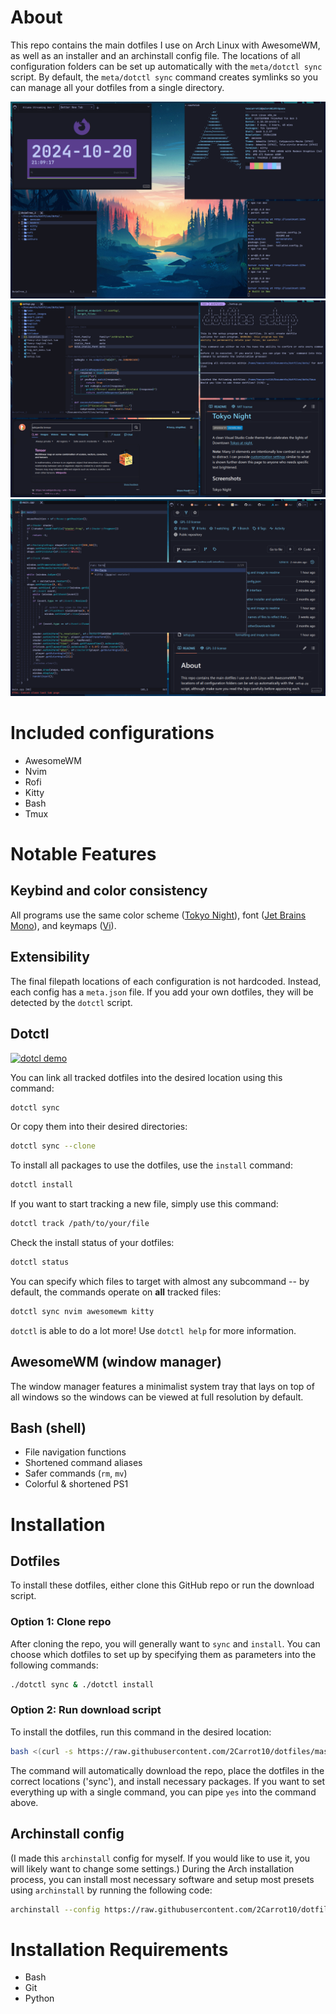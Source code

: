 # About
This repo contains the main dotfiles I use on Arch Linux with AwesomeWM, as well as an installer and an archinstall config file. The locations of all configuration folders can be set up automatically with the `meta/dotctl sync` script. By default, the `meta/dotctl sync` command creates symlinks so you can manage all your dotfiles from a single directory.

![Example Screenshot](READMEAssets/example1.png?raw=true)
![Example Screenshot](READMEAssets/example2.png?raw=true)
![Example Screenshot](READMEAssets/example3.png?raw=true)

# Included configurations
* AwesomeWM
* Nvim
* Rofi
* Kitty
* Bash
* Tmux

# Notable Features
## Keybind and color consistency
All programs use the same color scheme ([Tokyo Night](https://github.com/tokyo-night/tokyo-night-vscode-theme)), font ([Jet Brains Mono](https://www.programmingfonts.org/#jetbrainsmono)), and keymaps ([Vi](https://en.wikipedia.org/wiki/Vi_(text_editor))).

## Extensibility
The final filepath locations of each configuration is not hardcoded. Instead, each config has a `meta.json` file. If you add your own dotfiles, they will be detected by the `dotctl` script.

## Dotctl
[![dotcl demo](https://asciinema.org/a/ae42h42mnWaO7mW2B2KCijuTJ.svg)](https://asciinema.org/a/ae42h42mnWaO7mW2B2KCijuTJ)

You can link all tracked dotfiles into the desired location using this command:
```sh
dotctl sync
```
Or copy them into their desired directories:
```sh
dotctl sync --clone
```
To install all packages to use the dotfiles, use the `install` command:
```sh
dotctl install
```
If you want to start tracking a new file, simply use this command:
```sh
dotctl track /path/to/your/file
```
Check the install status of your dotfiles:
```sh
dotctl status
```
You can specify which files to target with almost any subcommand -- by default, the commands operate on **all** tracked files:
```sh
dotctl sync nvim awesomewm kitty
```
`dotctl` is able to do a lot more! Use `dotctl help` for more information.

## AwesomeWM (window manager)
The window manager features a minimalist system tray that lays on top of all windows so the windows can be viewed at full resolution by default.

## Bash (shell) 
* File navigation functions
* Shortened command aliases
* Safer commands (`rm`, `mv`)
* Colorful & shortened PS1

# Installation
## Dotfiles
To install these dotfiles, either clone this GitHub repo or run the download script.
### Option 1: Clone repo
After cloning the repo, you will generally want to `sync` and `install`. You can choose which dotfiles to set up by specifying them as parameters into the following commands:
```sh
./dotctl sync & ./dotctl install
```

### Option 2: Run download script
To install the dotfiles, run this command in the desired location:
```sh
bash <(curl -s https://raw.githubusercontent.com/2Carrot10/dotfiles/master/meta/download)
```
The command will automatically download the repo, place the dotfiles in the correct locations ('sync'), and install necessary packages. If you want to set everything up with a single command, you can pipe `yes` into the command above.

## Archinstall config 
(I made this `archinstall` config for myself. If you would like to use it, you will likely want to change some settings.)
During the Arch installation process, you can install most necessary software and setup most presets using `archinstall` by running the following code:
```sh
archinstall --config https://raw.githubusercontent.com/2Carrot10/dotfiles/master/meta/archinstallConfig.json
```
# Installation Requirements
- Bash
- Git
- Python
